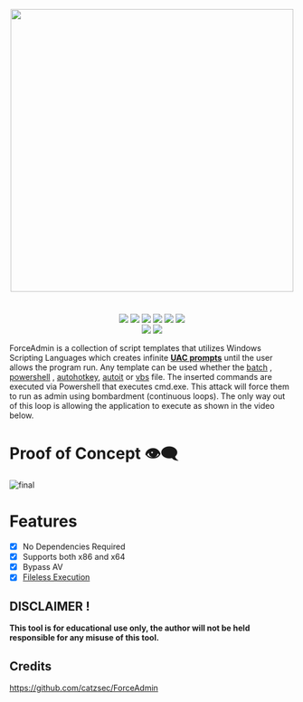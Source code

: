 <p align="center">
<img src="https://i.postimg.cc/HWSbyfpH/image.png", width="500", height="500">
</p>

<h1 align="center">
</h1>
<p align= "center">
  <img src="https://img.shields.io/github/languages/top/Chainski/ForceAdmin">
   <img src="https://img.shields.io/github/stars/Chainski/ForceAdmin?style=flat&color=blue">
   <img src="https://img.shields.io/github/forks/Chainski/ForceAdmin?style=flat&color=blue">
   <img src="https://img.shields.io/github/issues/Chainski/ForceAdmin.svg?color=blue">
    <img src="https://img.shields.io/github/repo-size/Chainski/Forceadmin.svg?label=Repo%20size&style=flat-square">
  <img src="https://hits.sh/github.com/Chainski/ForceAdmin.svg?label=views&color=0a7bbc">
   <br>
   <img src="https://img.shields.io/github/last-commit/Chainski/ForceAdmin?color=blue">
   <img src="https://img.shields.io/github/license/Chainski/ForceAdmin.svg?color=blue">
   <br>
</p>


ForceAdmin is a collection of script templates that utilizes Windows Scripting Languages which creates infinite **[UAC prompts](https://learn.microsoft.com/en-us/windows/security/identity-protection/user-account-control/how-user-account-control-works)** until the user allows the program run. Any template can be used whether the [batch](https://github.com/Chainski/ForceAdmin/blob/main/ForceAdmin.bat) , [powershell](https://github.com/Chainski/ForceAdmin/blob/main/ForceAdmin.ps1) , [autohotkey](https://github.com/Chainski/ForceAdmin/blob/main/forceadmin.ahk), [autoit](https://github.com/Chainski/ForceAdmin/blob/main/ForceAdmin.au3) or [vbs](https://github.com/Chainski/ForceAdmin/blob/main/ForceAdmin.vbs) file. 
The inserted commands are executed via Powershell that executes cmd.exe. 
This attack will force them to run as admin using bombardment (continuous loops). The only way out of this loop is allowing the application to execute as shown in the video below.

# Proof of Concept 👁‍🗨
![final](https://user-images.githubusercontent.com/96607632/208804621-0b9805fb-d6d2-4792-8bf9-66e5d6d8420e.gif)

# Features
- [x] No Dependencies Required
- [x] Supports both x86 and x64
- [x] Bypass AV
- [x] [Fileless Execution](https://github.com/Chainski/ForceAdmin/blob/main/ForceAdmin.ps1) 

## DISCLAIMER !
**This tool is for educational use only, the author will not be held responsible for any misuse of this tool.**

## Credits 
https://github.com/catzsec/ForceAdmin 
